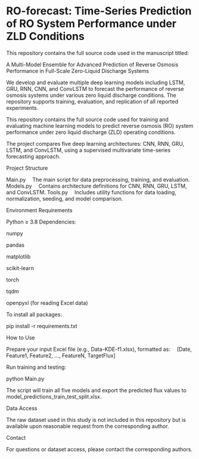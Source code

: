 # RO-forecast: Time-Series Prediction of RO System Performance under ZLD Conditions

This repository contains the full source code used in the manuscript titled:

A Multi-Model Ensemble for Advanced Prediction of Reverse Osmosis Performance in Full-Scale Zero-Liquid Discharge Systems

We develop and evaluate multiple deep learning models including LSTM, GRU, RNN, CNN, and ConvLSTM to forecast the performance of reverse osmosis systems under various zero liquid discharge conditions. The repository supports training, evaluation, and replication of all reported experiments.

This repository contains the full source code used for training and evaluating machine learning models to predict reverse osmosis (RO) system performance under zero liquid discharge (ZLD) operating conditions.

The project compares five deep learning architectures: CNN, RNN, GRU, LSTM, and ConvLSTM, using a supervised multivariate time-series forecasting approach.

Project Structure

Main.py
 The main script for data preprocessing, training, and evaluation.
Models.py
 Contains architecture definitions for CNN, RNN, GRU, LSTM, and ConvLSTM.
Tools.py
 Includes utility functions for data loading, normalization, seeding, and model comparison.

Environment Requirements

Python ≥ 3.8
Dependencies:

numpy

pandas

matplotlib

scikit-learn

torch

tqdm

openpyxl (for reading Excel data)

To install all packages:

pip install -r requirements.txt

How to Use

Prepare your input Excel file (e.g., Data-KDE-f1.xlsx), formatted as:
 [Date, Feature1, Feature2, ..., FeatureN, TargetFlux]

Run training and testing:

python Main.py

The script will train all five models and export the predicted flux values to model_predictions_train_test_split.xlsx.

Data Access

The raw dataset used in this study is not included in this repository but is available upon reasonable request from the corresponding author.

Contact

For questions or dataset access, please contact the corresponding authors.

